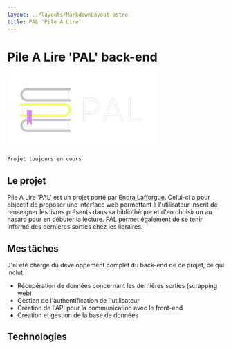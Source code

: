 ```yaml
---
layout: ../layouts/MarkdownLayout.astro
title: PAL 'Pile A Lire'
---
```

<script src="https://code.iconify.design/iconify-icon/1.0.7/iconify-icon.min.js"></script>


# Pile A Lire 'PAL' back-end

<div class="container">
  <div class="call-to-action mt-24 mb-32 flex flex-col items-center gap-12 rounded-xl p-12 md:p-24">
    <img src="/src/assets/img/pal-logo.png" alt="WoW Logo" width="350" />
  </div>
</div>
<style lang="scss">
  .call-to-action {
    color: var(--neutral-900);
    background-image: linear-gradient(40deg, var(--primary-100), var(--secondary-200));
  }
</style>


```bash
Projet toujours en cours
```

## Le projet

Pile A Lire 'PAL' est un projet porté par [Enora Lafforgue](https://enora-lafforgue.netlify.app/). Celui-ci a pour objectif de proposer une interface web permettant à l'utilisateur inscrit de renseigner les livres présents dans sa bibliothèque et d'en choisir un au hasard pour en débuter la lecture. 
PAL permet également de se tenir informé des dernières sorties chez les libraires.

<center><a href=""><iconify-icon icon="mdi:github" style="font-size: 40px"></iconify-icon></a></center>

## Mes tâches
J'ai été chargé du développement complet du back-end de ce projet, ce qui inclut:
- Récupération de données concernant les dernières sorties (scrapping web)
- Gestion de l'authentification de l'utilisateur
- Création de l'API pour la communication avec le front-end
- Création et gestion de la base de données

## Technologies 

<iconify-icon icon="mdi:language-python" style="font-size: 40px" placeholder="Python"></iconify-icon>
<iconify-icon icon="mdi:web" style="font-size: 40px"></iconify-icon>
<iconify-icon icon="mdi:database" style="font-size: 40px"></iconify-icon> 
<iconify-icon icon="mdi:api" style="font-size: 40px"></iconify-icon>